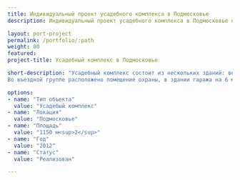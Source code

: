 ```yaml
---
title: Индивидуальный проект усадебного комплекса в Подмосковье
description: Индивидуальный проект усадебного комплекса в Подмосковье от архитектурного бюро А510. Индивидуальное проектирование на заказ.

layout: port-project
permalink: /portfolio/:path
weight: 80
featured:
project-title: Усадебный комплекс в Подмосковье

short-description: "Усадебный комплекс состоит из нескольких зданий: вездная группа с башней, гараж, жилой дом и беседка.
Во въездной группе расположено помещение охраны, в здании гаража на 6 машин есть квартира для домработников. Жилой дом сделан сделан одножтажным с подвалом, в котором размещены кинотеатр и спортзал. Беседка с зоной отдыха и бассейном находится вглубине участка."

options:
- name: "Тип объекта"
  value: "Усадебый комплекс"
- name: "Локация"
  value: "Подмосковье"
- name: "Площадь"
  value: "1150 м<sup>2</sup>"
- name: "Год"
  value: "2012"
- name: "Статус"
  value: "Реализован"

---
```

